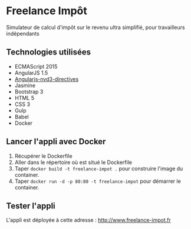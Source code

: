 # Freelance Impôt
Simulateur de calcul d'impôt sur le revenu ultra simplifié, pour travailleurs indépendants

## Technologies utilisées
 
* ECMAScript 2015
* AngularJS 1.5
* <a href="http://cmaurer.github.io/angularjs-nvd3-directives/index.html">Angularjs-nvd3-directives</a>
* Jasmine
* Bootstrap 3
* HTML 5
* CSS 3
* Gulp
* Babel
* Docker

## Lancer l'appli avec Docker 

1. Récupérer le Dockerfile
2. Aller dans le répertoire où est situé le Dockerfile
3. Taper `docker build -t freelance-impot .` pour construire l'image du container.
4. Taper `docker run -d -p 80:80 -t freelance-impot` pour démarrer le container.

## Tester l'appli

L'appli est déployée à cette adresse : http://www.freelance-impot.fr
